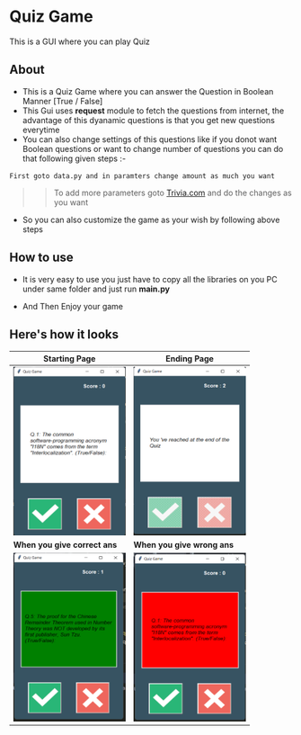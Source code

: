 # Quiz Game
 This is a GUI where you can play Quiz

## **About**
- This is a Quiz Game where you can answer the Question in Boolean Manner [True / False]
- This Gui uses **request** module to fetch the questions from internet, the advantage of this dyanamic questions is that you get new questions everytime
- You can also change settings of this questions like if you donot want Boolean questions or want to change number of questions you can do that following given steps :-
```
First goto data.py and in paramters change amount as much you want
```
>> To add more parameters goto [Trivia.com](https://opentdb.com/api_config.php) and do the changes as you want

- So you can also customize the game as your wish by following above steps

## **How to use**
- It is very easy to use you just have to copy all the libraries on you PC under same folder and just run **main.py**

- And Then Enjoy your game

## **Here's how it looks**
| **Starting Page** | **Ending Page** | 
| --- | --- |
<img src = "images\opening_page.png" alt ="Starting Page" width="200px" height= "300px"> | <img src = "images\end of the page.png" alt = "Ending Page" width="200px" height= "300px"> 
| **When you give correct ans** | **When you give wrong ans** |
| <img src = "images\right_ans.png" alt = "When You Give Correct Answer" width="200px" height= "300px"> | <img src = "images\wrong_ans.png" alt= "When you give wrong ans" width="200px" height= "300px"> |
















